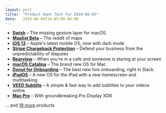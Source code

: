 ```yaml
---
layout: post
title:  "Product Hunt Tech for 2019-06-03"
date:   2019-06-04T14:05:05-04:00
---
```


* **[Swish](https://www.producthunt.com/posts/swish-7?utm_campaign=producthunt-api&utm_medium=api&utm_source=Application%3A+Daily+Digest+RSS+%28ID%3A+3202%29)** – The missing gesture layer for macOS.
* **[Maplist Beta](https://www.producthunt.com/posts/maplist-beta-2?utm_campaign=producthunt-api&utm_medium=api&utm_source=Application%3A+Daily+Digest+RSS+%28ID%3A+3202%29)** – The reddit of maps
* **[iOS 13](https://www.producthunt.com/posts/ios-13?utm_campaign=producthunt-api&utm_medium=api&utm_source=Application%3A+Daily+Digest+RSS+%28ID%3A+3202%29)** – Apple's latest mobile OS, now with dark mode
* **[Stripe Chargeback Protection](https://www.producthunt.com/posts/stripe-chargeback-protection?utm_campaign=producthunt-api&utm_medium=api&utm_source=Application%3A+Daily+Digest+RSS+%28ID%3A+3202%29)** – Defend your business from the unpredictability of disputes
* **[Rearview](https://www.producthunt.com/posts/rearview?utm_campaign=producthunt-api&utm_medium=api&utm_source=Application%3A+Daily+Digest+RSS+%28ID%3A+3202%29)** – When you're in a cafe and someone is staring at your screen
* **[macOS Catalina](https://www.producthunt.com/posts/macos-catalina?utm_campaign=producthunt-api&utm_medium=api&utm_source=Application%3A+Daily+Digest+RSS+%28ID%3A+3202%29)** – The brand new OS for Mac
* **[Donut for Onboarding](https://www.producthunt.com/posts/donut-for-onboarding?utm_campaign=producthunt-api&utm_medium=api&utm_source=Application%3A+Daily+Digest+RSS+%28ID%3A+3202%29)** – The best new hire onboarding, right in Slack.
* **[iPadOS](https://www.producthunt.com/posts/ipados?utm_campaign=producthunt-api&utm_medium=api&utm_source=Application%3A+Daily+Digest+RSS+%28ID%3A+3202%29)** – A new OS for the iPad with a new homescreen and multitasking
* **[VEED Subtitle](https://www.producthunt.com/posts/veed-subtitle?utm_campaign=producthunt-api&utm_medium=api&utm_source=Application%3A+Daily+Digest+RSS+%28ID%3A+3202%29)** – A simple & fast way to add subtitles to your videos online
* **[Mac Pro](https://www.producthunt.com/posts/mac-pro?utm_campaign=producthunt-api&utm_medium=api&utm_source=Application%3A+Daily+Digest+RSS+%28ID%3A+3202%29)** – With groundbreaking Pro Display XDR

… and [19 more](https://www.producthunt.com/tech) products